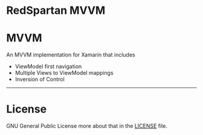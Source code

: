 **RedSpartan MVVM**
=====================
# MVVM
An MVVM implementation for Xamarin that includes
 - ViewModel first navigation
  - Multiple Views to ViewModel mappings
 - Inversion of Control
__________________

**License**
======

GNU General Public License more about that in the [LICENSE][1] file. 

[1]: https://github.com/RedSpartan/MVVM/edit/master/LICENSE
